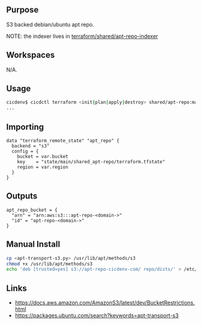 ## Purpose
S3 backed debian/ubuntu apt repo.

NOTE: the indexer lives in [terraform/shared/apt-repo-indexer](../apt-repo-indexer)

## Workspaces
N/A.

## Usage
```bash
cicdenv$ cicdctl terraform <init|plan|apply|destroy> shared/apt-repo:main
...
```

## Importing
```hcl
data "terraform_remote_state" "apt_repo" {
  backend = "s3"
  config = {
    bucket = var.bucket
    key    = "state/main/shared_apt-repo/terraform.tfstate"
    region = var.region
  }
}
```

## Outputs
```hcl
apt_repo_bucket = {
  "arn" = "arn:aws:s3:::apt-repo-<domain->"
  "id" = "apt-repo-<domain->"
}
```

## Manual Install
```bash
cp <apt-transport-s3.py> /usr/lib/apt/methods/s3
chmod +x /usr/lib/apt/methods/s3
echo 'deb [trusted=yes] s3://apt-repo-cicdenv-com/ repo/dists/' > /etc/apt/sources.list.d/s3-repos.list
```

## Links
* https://docs.aws.amazon.com/AmazonS3/latest/dev/BucketRestrictions.html
* https://packages.ubuntu.com/search?keywords=apt-transport-s3
